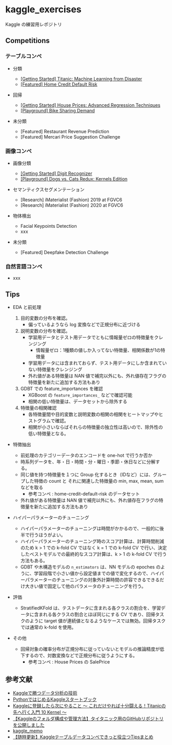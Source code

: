 # kaggle_exercises
Kaggle の練習用レポジトリ

## Competitions

### テーブルコンペ
- 分類
    - [[Getting Started] Titanic: Machine Learning from Disaster](https://github.com/Yagami360/kaggle_exercises/tree/master/titanic)
    - [[Featured] Home Credit Default Risk](https://github.com/Yagami360/kaggle_exercises/tree/master/home-credit-default-risk)

- 回帰
    - [[Getting Started] House Prices: Advanced Regression Techniques](https://github.com/Yagami360/kaggle_exercises/tree/master/house-prices-advanced-regression-techniques)
    - [[Playground] Bike Sharing Demand](https://github.com/Yagami360/kaggle_exercises/tree/master/bike-sharing-demand)

- 未分類
    - [Featured] Restaurant Revenue Prediction
    - [Featured] Mercari Price Suggestion Challenge

### 画像コンペ
- 画像分類
    - [[Getting Started] Digit Recognizer](https://github.com/Yagami360/kaggle_exercises/tree/master/digit-recognizer)
    - [[Playground] Dogs vs. Cats Redux: Kernels Edition](https://github.com/Yagami360/kaggle_exercises/tree/master/dogs-vs-cats-redux-kernels-edition)

- セマンティクスセグメンテーション
    - [Research] iMaterialist (Fashion) 2019 at FGVC6
    - [Research] iMaterialist (Fashion) 2020 at FGVC6

- 物体検出
    - Facial Keypoints Detection
    - xxx

- 未分類
    - [Featured] Deepfake Detection Challenge


### 自然言語コンペ
- xxx

## Tips
- EDA と前処理
    1. 目的変数の分布を確認。
        - 偏っているようなら log 変換などで正規分布に近づける
    1. 説明変数の分布を確認。
        - 学習用データとテスト用データでともに情報量ゼロの特徴量をクレンジング
            - 情報量ゼロ：1種類の値しか入ってない特徴量、相関係数が1の特徴量
        - 学習用データには含まれておらず、テスト用データにしか含まれていない特徴量をクレンジング
        - 外れ値がある特徴量は NAN 値で補完以外にも、外れ値存在フラグの特徴量を新たに追加する方法もあり
    1. GDBT での feature_importances を確認
        - XGBoost の `feature_importances_` などで確認可能
        - 相関の低い特徴量は、データセットから除外する
    1. 特徴量の相関確認
        - 各特徴量間や目的変数と説明変数の相関の相関をヒートマップやヒストグラムで確認。
        - 相関が小さいならばそれらの特徴量の独立性は高いので、除外性の低い特徴量となる。

- 特徴抽出
    - 前処理のカテゴリーデータのエンコードを one-hot で行うか否か
    - 時系列データを、年・日・時間・分・曜日・季節・休日などに分解する。
    - 同じ値を持つ特徴量を１つに Group 化するとき（IDなど）には、グループした特徴の count と それに関連した特徴量の min, max, mean, sum などを取る
        - 参考コンペ : home-credit-default-risk のデータセット
    - 外れ値がある特徴量は NAN 値で補完以外にも、外れ値存在フラグの特徴量を新たに追加する方法もあり

- ハイパーパラメーターのチューニング
    - ハイパーパラメーターのチューニングは時間がかかるので、一般的に後半で行うほうがよい。
    - ハイパーパラメーターのチューニング時のスコア計算は、計算時間削減のため k > 1 での k-fold CV ではなく k = 1 での k-fold CV で行い、決定したベストモデルでの最終的なスコア計算は、k > 1 の k-fold CV で行う方法もある。
    - GDBT や木構造モデルの `n_estimators` は、NN モデルの epoches のように、学習段階で小さい値から設定値までの値で変化するので、ハイパーパラメーターのチューニングの対象外計算時間の許容できるできるだけ大きい値で固定して他のパラメータのチューニングを行う。

- 評価
    - StratifiedKFold は、テストデータに含まれる各クラスの割合を、学習データに含まれる各クラスの割合とほぼ同じにする CV であり、回帰タスクのように target 値が連続値となるようなケースでは無効。回帰タスクでは通常の k-fold を使用。

- その他
    - 回帰対象の確率分布が正規分布に従っていないとモデルの推論精度が低下するので、対数変換などで正規分布に従うようにする。
        - 参考コンペ : House Prices の SalePrice


## 参考文献
- [Kaggleで勝つデータ分析の技術](https://github.com/ghmagazine/kagglebook)
- [PythonではじめるKaggleスタートブック](https://github.com/upura/python-kaggle-start-book)
- [Kaggleに登録したら次にやること ～ これだけやれば十分闘える！Titanicの先へ行く入門 10 Kernel ～](https://qiita.com/upura/items/3c10ff6fed4e7c3d70f0)
- [【Kaggleのフォルダ構成や管理方法】タイタニック用のGitHubリポジトリを公開しました](https://upura.hatenablog.com/entry/2018/12/28/225234)
- [kaggle_memo](https://github.com/nejumi/kaggle_memo)
- [【随時更新】Kaggleテーブルデータコンペできっと役立つTipsまとめ](https://naotaka1128.hatenadiary.jp/entry/kaggle-compe-tips)